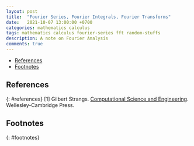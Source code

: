```yaml
---
layout: post
title:  "Fourier Series, Fourier Integrals, Fourier Transforms"
date:   2021-10-07 13:00:00 +0700
categories: mathematics calculus
tags: mathematics calculus fourier-series fft random-stuffs
description: A note on Fourier Analysis
comments: true
---
```

> 
<!-- excerpt-end -->

- [References](#references)
- [Footnotes](#footnotes)


## References
{: #references}
[1] Gilbert Strangs. [Computational Science and Engineering](https://math.mit.edu/~gs/cse/). Wellesley-Cambridge Press.

## Footnotes
{: #footnotes}